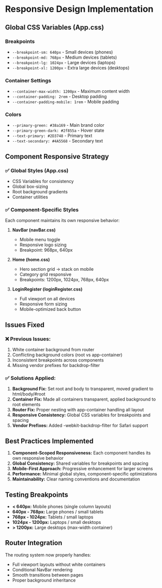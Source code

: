# Responsive Design Implementation

## Global CSS Variables (App.css)

### Breakpoints
- `--breakpoint-sm: 640px` - Small devices (phones)
- `--breakpoint-md: 768px` - Medium devices (tablets)
- `--breakpoint-lg: 1024px` - Large devices (laptops)
- `--breakpoint-xl: 1200px` - Extra large devices (desktops)

### Container Settings
- `--container-max-width: 1200px` - Maximum content width
- `--container-padding: 2rem` - Desktop padding
- `--container-padding-mobile: 1rem` - Mobile padding

### Colors
- `--primary-green: #38a169` - Main brand color
- `--primary-green-dark: #2f855a` - Hover state
- `--text-primary: #2D3748` - Primary text
- `--text-secondary: #4A5568` - Secondary text

## Component Responsive Strategy

### ✅ **Global Styles (App.css)**
- CSS Variables for consistency
- Global box-sizing
- Root background gradients
- Container utilities

### ✅ **Component-Specific Styles**
Each component maintains its own responsive behavior:

1. **NavBar (navBar.css)**
   - Mobile menu toggle
   - Responsive logo sizing
   - Breakpoint: 968px, 640px

2. **Home (home.css)**
   - Hero section grid → stack on mobile
   - Category grid responsive
   - Breakpoints: 1200px, 1024px, 768px, 640px

3. **LoginRegister (loginRegister.css)**
   - Full viewport on all devices
   - Responsive form sizing
   - Mobile-optimized back button

## Issues Fixed

### ❌ **Previous Issues:**
1. White container background from router
2. Conflicting background colors (root vs app-container)
3. Inconsistent breakpoints across components
4. Missing vendor prefixes for backdrop-filter

### ✅ **Solutions Applied:**
1. **Background Fix:** Set root and body to transparent, moved gradient to html/body/#root
2. **Container Fix:** Made all containers transparent, applied background to root elements
3. **Router Fix:** Proper nesting with app-container handling all layout
4. **Responsive Consistency:** Global CSS variables for breakpoints and spacing
5. **Vendor Prefixes:** Added -webkit-backdrop-filter for Safari support

## Best Practices Implemented

1. **Component-Scoped Responsiveness:** Each component handles its own responsive behavior
2. **Global Consistency:** Shared variables for breakpoints and spacing
3. **Mobile-First Approach:** Progressive enhancement for larger screens
4. **Performance:** Minimal global styles, component-specific optimizations
5. **Maintainability:** Clear naming conventions and documentation

## Testing Breakpoints

- **< 640px:** Mobile phones (single column layouts)
- **640px - 768px:** Large phones / small tablets
- **768px - 1024px:** Tablets / small laptops
- **1024px - 1200px:** Laptops / small desktops
- **> 1200px:** Large desktops (max-width container)

## Router Integration

The routing system now properly handles:
- Full viewport layouts without white containers
- Conditional NavBar rendering
- Smooth transitions between pages
- Proper background inheritance
